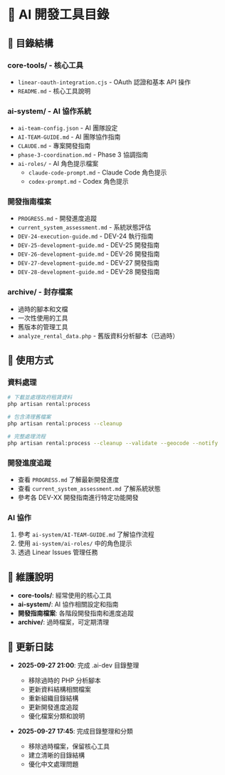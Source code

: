 # 🤖 AI 開發工具目錄

## 📁 目錄結構

### **core-tools/** - 核心工具
- `linear-oauth-integration.cjs` - OAuth 認證和基本 API 操作
- `README.md` - 核心工具說明

### **ai-system/** - AI 協作系統
- `ai-team-config.json` - AI 團隊設定
- `AI-TEAM-GUIDE.md` - AI 團隊協作指南
- `CLAUDE.md` - 專案開發指南
- `phase-3-coordination.md` - Phase 3 協調指南
- `ai-roles/` - AI 角色提示檔案
  - `claude-code-prompt.md` - Claude Code 角色提示
  - `codex-prompt.md` - Codex 角色提示

### **開發指南檔案**
- `PROGRESS.md` - 開發進度追蹤
- `current_system_assessment.md` - 系統狀態評估
- `DEV-24-execution-guide.md` - DEV-24 執行指南
- `DEV-25-development-guide.md` - DEV-25 開發指南
- `DEV-26-development-guide.md` - DEV-26 開發指南
- `DEV-27-development-guide.md` - DEV-27 開發指南
- `DEV-28-development-guide.md` - DEV-28 開發指南

### **archive/** - 封存檔案
- 過時的腳本和文檔
- 一次性使用的工具
- 舊版本的管理工具
- `analyze_rental_data.php` - 舊版資料分析腳本（已過時）

## 🚀 使用方式

### **資料處理**
```bash
# 下載並處理政府租賃資料
php artisan rental:process

# 包含清理舊檔案
php artisan rental:process --cleanup

# 完整處理流程
php artisan rental:process --cleanup --validate --geocode --notify
```

### **開發進度追蹤**
- 查看 `PROGRESS.md` 了解最新開發進度
- 查看 `current_system_assessment.md` 了解系統狀態
- 參考各 DEV-XX 開發指南進行特定功能開發

### **AI 協作**
1. 參考 `ai-system/AI-TEAM-GUIDE.md` 了解協作流程
2. 使用 `ai-system/ai-roles/` 中的角色提示
3. 透過 Linear Issues 管理任務

## 🔧 維護說明

- **core-tools/**: 經常使用的核心工具
- **ai-system/**: AI 協作相關設定和指南
- **開發指南檔案**: 各階段開發指南和進度追蹤
- **archive/**: 過時檔案，可定期清理

## 📝 更新日誌

- **2025-09-27 21:00**: 完成 .ai-dev 目錄整理
  - 移除過時的 PHP 分析腳本
  - 更新資料結構相關檔案
  - 重新組織目錄結構
  - 更新開發進度追蹤
  - 優化檔案分類和說明

- **2025-09-27 17:45**: 完成目錄整理和分類
  - 移除過時檔案，保留核心工具
  - 建立清晰的目錄結構
  - 優化中文處理問題
